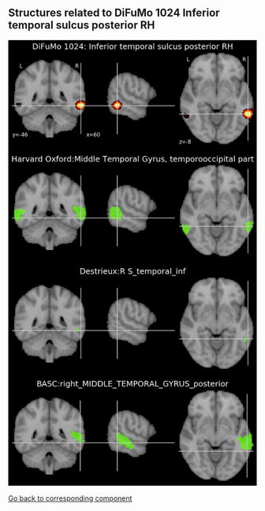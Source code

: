 


## Structures related to DiFuMo 1024 Inferior temporal sulcus posterior RH

![344](344.jpg "Structures related to DiFuMo 1024 Inferior temporal sulcus posterior RH")

[Go back to corresponding component](https://parietal-inria.github.io/DiFuMo/1024/html/344.html)